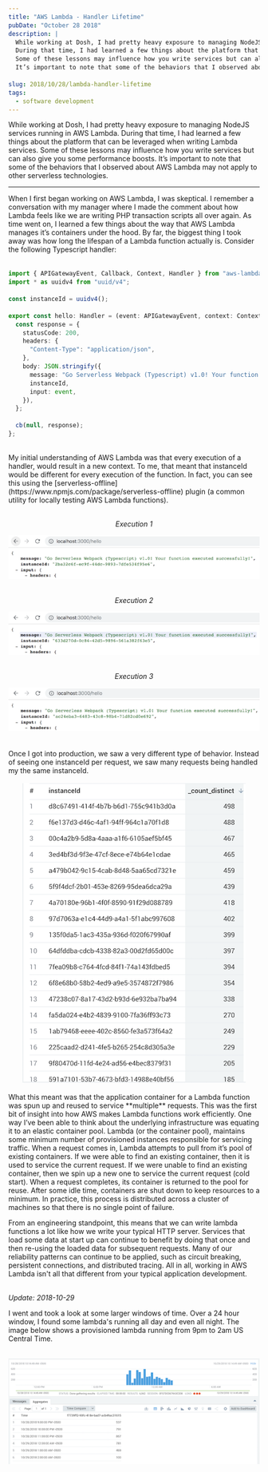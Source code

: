 ```yaml
---
title: "AWS Lambda - Handler Lifetime"
pubDate: "October 28 2018"
description: |
  While working at Dosh, I had pretty heavy exposure to managing NodeJS services running in AWS Lambda.
  During that time, I had learned a few things about the platform that can be leveraged when writing Lambda services.
  Some of these lessons may influence how you write services but can also give you some performance boosts.
  It’s important to note that some of the behaviors that I observed about AWS Lambda may not apply to other serverless technologies.

slug: 2018/10/28/lambda-handler-lifetime
tags:
  - software development
---
```


While working at Dosh, I had pretty heavy exposure to managing NodeJS services running in AWS Lambda. During that time,
I had learned a few things about the platform that can be leveraged when writing Lambda services. Some of these lessons
may influence how you write services but can also give you some performance boosts. It’s important to note that some of
the behaviors that I observed about AWS Lambda may not apply to other serverless technologies.

<!--more-->
<hr/>

When I first began working on AWS Lambda, I was skeptical. I remember a conversation with my manager where I made the
comment about how Lambda feels like we are writing PHP transaction scripts all over again. As time went on, I learned a
few things about the way that AWS Lambda manages it’s containers under the hood. By far, the biggest thing I took away
was how long the lifespan of a Lambda function actually is. Consider the following Typescript handler: <br/><br/>

```typescript
import { APIGatewayEvent, Callback, Context, Handler } from "aws-lambda";
import * as uuidv4 from "uuid/v4";

const instanceId = uuidv4();

export const hello: Handler = (event: APIGatewayEvent, context: Context, cb: Callback) => {
  const response = {
    statusCode: 200,
    headers: {
      "Content-Type": "application/json",
    },
    body: JSON.stringify({
      message: "Go Serverless Webpack (Typescript) v1.0! Your function executed successfully!",
      instanceId,
      input: event,
    }),
  };

  cb(null, response);
};
```

<br/>
My initial understanding of AWS Lambda was that every execution of a handler, would result in a new context.
To me, that meant that instanceId would be different for every execution of the function.
In fact, you can see this using the [serverless-offline](https://www.npmjs.com/package/serverless-offline) plugin (a common utility for locally testing AWS Lambda functions).
<br/><br/>

<div>
    <div style="text-align:center">
        <p><i>Execution 1</i></p>
        <img src="/img/offline-execution-1.png" alt="Execution 1" title="Execution 1"/>
    </div>
    <br/>
    <div style="text-align:center">
        <p><i>Execution 2</i></p>
        <img src="/img/offline-execution-2.png" alt="Execution 2" title="Execution 2"/>
    </div>
    <br/>
    <div style="text-align:center">
        <p><i>Execution 3</i></p>
        <img src="/img/offline-execution-3.png" alt="Execution 3" title="Execution 3"/>
    </div>
    <br/>
</div>

<br/>
Once I got into production, we saw a very different type of behavior.
Instead of seeing one instanceId per request, we saw many requests being handled my the same instanceId.
<br/><br/>

<div class="row">
    <div style="text-align:center">
        <img src="/img/executions-per-instance.png" alt="Executions/Instance" title="Executions/Instance"/>
    </div>
</div>

<br/>
What this meant was that the application container for a Lambda function was spun up and reused to service **multiple** requests.
This was the first bit of insight into how AWS makes Lambda functions work efficiently.
One way I’ve been able to think about the underlying infrastructure was equating it to an elastic container pool. 
Lambda (or the container pool), maintains some minimum number of provisioned instances responsible for servicing traffic.
When a request comes in, Lambda attempts to pull from it’s pool of existing containers.
If we were able to find an existing container, then it is used to service the current request. 
If we were unable to find an existing container, then we spin up a new one to service the current request (cold start). 
When a request completes, its container is returned to the pool for reuse.
After some idle time, containers are shut down to keep resources to a minimum.
In practice, this process is distributed across a cluster of machines so that there is no single point of failure.

From an engineering standpoint, this means that we can write lambda functions a lot like how we write your typical HTTP
server. Services that load some data at start up can continue to benefit by doing that once and then re-using the loaded
data for subsequent requests. Many of our reliability patterns can continue to be applied, such as circuit breaking,
persistent connections, and distributed tracing. All in all, working in AWS Lambda isn't all that different from your
typical application development. <br/><br/>

_Update: 2018-10-29_

I went and took a look at some larger windows of time. Over a 24 hour window, I found some lambda's running all day and
even all night. The image below shows a provisioned lambda running from 9pm to 2am US Central Time. <br/><br/>

<div class="row">
    <div style="text-align:center">
        <img src="/img/long-running-lambda.png" alt="Long Running Lambda" title="Long Running Lambda"/>
    </div>
</div>
<br/>
